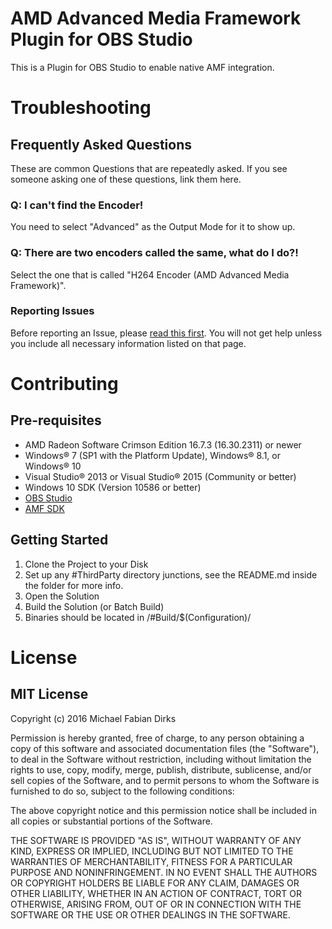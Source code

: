 # AMD Advanced Media Framework Plugin for OBS Studio
This is a Plugin for OBS Studio to enable native AMF integration.

# Troubleshooting

## Frequently Asked Questions
These are common Questions that are repeatedly asked. If you see someone asking one of these questions, link them here.

### Q: I can't find the Encoder!
You need to select "Advanced" as the Output Mode for it to show up.

### Q: There are two encoders called the same, what do I do?!
Select the one that is called "H264 Encoder (AMD Advanced Media Framework)".

### Reporting Issues

Before reporting an Issue, please [read this first](https://github.com/Xaymar/OBS-AMD-Media-Framework/wiki/Reporting-Issues).
You will not get help unless you include all necessary information listed on that page.

# Contributing

## Pre-requisites
* AMD Radeon Software Crimson Edition 16.7.3 (16.30.2311) or newer
* Windows® 7 (SP1 with the Platform Update), Windows® 8.1, or Windows® 10
* Visual Studio® 2013 or Visual Studio® 2015 (Community or better)
* Windows 10 SDK (Version 10586 or better)
* [OBS Studio](https://github.com/jp9000/obs-studio)
* [AMF SDK](https://github.com/GPUOpen-LibrariesAndSDKs/AMF)

## Getting Started
1. Clone the Project to your Disk
2. Set up any #ThirdParty directory junctions, see the README.md inside the folder for more info.
3. Open the Solution
4. Build the Solution (or Batch Build)
5. Binaries should be located in /#Build/$(Configuration)/

# License

## MIT License

Copyright (c) 2016 Michael Fabian Dirks

Permission is hereby granted, free of charge, to any person obtaining a copy
of this software and associated documentation files (the "Software"), to deal
in the Software without restriction, including without limitation the rights
to use, copy, modify, merge, publish, distribute, sublicense, and/or sell
copies of the Software, and to permit persons to whom the Software is
furnished to do so, subject to the following conditions:

The above copyright notice and this permission notice shall be included in all
copies or substantial portions of the Software.

THE SOFTWARE IS PROVIDED "AS IS", WITHOUT WARRANTY OF ANY KIND, EXPRESS OR
IMPLIED, INCLUDING BUT NOT LIMITED TO THE WARRANTIES OF MERCHANTABILITY,
FITNESS FOR A PARTICULAR PURPOSE AND NONINFRINGEMENT. IN NO EVENT SHALL THE
AUTHORS OR COPYRIGHT HOLDERS BE LIABLE FOR ANY CLAIM, DAMAGES OR OTHER
LIABILITY, WHETHER IN AN ACTION OF CONTRACT, TORT OR OTHERWISE, ARISING FROM,
OUT OF OR IN CONNECTION WITH THE SOFTWARE OR THE USE OR OTHER DEALINGS IN THE
SOFTWARE.